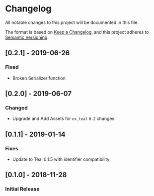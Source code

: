 # Changelog
All notable changes to this project will be documented in this file.

The format is based on [Keep a Changelog](https://keepachangelog.com/en/1.0.0/),
and this project adheres to [Semantic Versioning](https://semver.org/spec/v2.0.0.html).

## [0.2.1] - 2019-06-26

### Fixed
- Broken Serializer function

## [0.2.0] - 2019-06-07

### Changed
- Upgrade and Add Assets for `ex_teal` `0.2` changes

## [0.1.1] - 2019-01-14

### Fixes
- Update to Teal 0.1.5 with identifier compatibility

## [0.1.0] - 2018-11-28
### Initial Release

